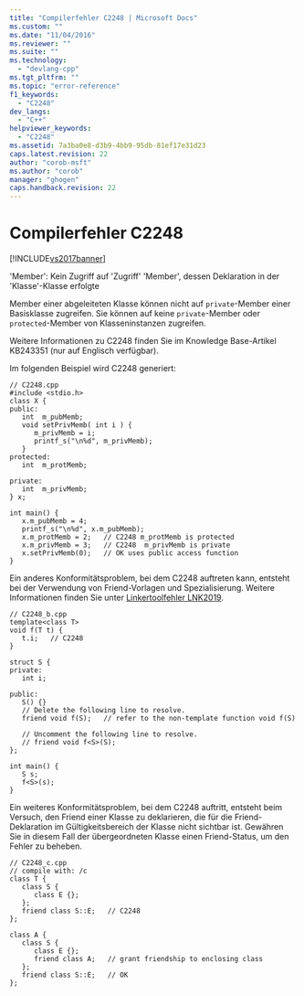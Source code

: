 ```yaml
---
title: "Compilerfehler C2248 | Microsoft Docs"
ms.custom: ""
ms.date: "11/04/2016"
ms.reviewer: ""
ms.suite: ""
ms.technology: 
  - "devlang-cpp"
ms.tgt_pltfrm: ""
ms.topic: "error-reference"
f1_keywords: 
  - "C2248"
dev_langs: 
  - "C++"
helpviewer_keywords: 
  - "C2248"
ms.assetid: 7a3ba0e8-d3b9-4bb9-95db-81ef17e31d23
caps.latest.revision: 22
author: "corob-msft"
ms.author: "corob"
manager: "ghogen"
caps.handback.revision: 22
---
```

# Compilerfehler C2248
[!INCLUDE[vs2017banner](../../assembler/inline/includes/vs2017banner.md)]

'Member': Kein Zugriff auf 'Zugriff' 'Member', dessen Deklaration in der 'Klasse'\-Klasse erfolgte  
  
 Member einer abgeleiteten Klasse können nicht auf `private`\-Member einer Basisklasse zugreifen.  Sie können auf keine `private`\-Member oder `protected`\-Member von Klasseninstanzen zugreifen.  
  
 Weitere Informationen zu C2248 finden Sie im Knowledge Base\-Artikel KB243351 \(nur auf Englisch verfügbar\).  
  
 Im folgenden Beispiel wird C2248 generiert:  
  
```  
// C2248.cpp  
#include <stdio.h>  
class X {  
public:  
   int  m_pubMemb;  
   void setPrivMemb( int i ) {  
      m_privMemb = i;  
      printf_s("\n%d", m_privMemb);  
   }  
protected:  
   int  m_protMemb;  
  
private:  
   int  m_privMemb;  
} x;  
  
int main() {  
   x.m_pubMemb = 4;  
   printf_s("\n%d", x.m_pubMemb);  
   x.m_protMemb = 2;   // C2248 m_protMemb is protected  
   x.m_privMemb = 3;   // C2248  m_privMemb is private  
   x.setPrivMemb(0);   // OK uses public access function  
}  
```  
  
 Ein anderes Konformitätsproblem, bei dem C2248 auftreten kann, entsteht bei der Verwendung von Friend\-Vorlagen und Spezialisierung.  Weitere Informationen finden Sie unter [Linkertoolfehler LNK2019](../../error-messages/tool-errors/linker-tools-error-lnk2019.md).  
  
```  
// C2248_b.cpp  
template<class T>  
void f(T t) {  
   t.i;   // C2248  
}  
  
struct S {  
private:  
   int i;  
  
public:  
   S() {}  
   // Delete the following line to resolve.  
   friend void f(S);   // refer to the non-template function void f(S)  
  
   // Uncomment the following line to resolve.  
   // friend void f<S>(S);  
};  
  
int main() {  
   S s;  
   f<S>(s);  
}  
```  
  
 Ein weiteres Konformitätsproblem, bei dem C2248 auftritt, entsteht beim Versuch, den Friend einer Klasse zu deklarieren, die für die Friend\-Deklaration im Gültigkeitsbereich der Klasse nicht sichtbar ist.  Gewähren Sie in diesem Fall der übergeordneten Klasse einen Friend\-Status, um den Fehler zu beheben.  
  
```  
// C2248_c.cpp  
// compile with: /c  
class T {  
   class S {  
      class E {};  
   };  
   friend class S::E;   // C2248  
};  
  
class A {  
   class S {  
      class E {};  
      friend class A;   // grant friendship to enclosing class  
   };  
   friend class S::E;   // OK  
};  
```